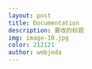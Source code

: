 ```yaml
---
layout: post
title: Documentation
description: 要改的标题
img: image-10.jpg
color: 212121
author: webjeda
---
```

